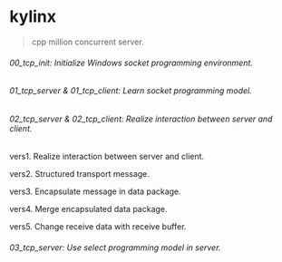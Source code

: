 # kylinx
> cpp million concurrent server.

###### 00_tcp_init: Initialize Windows socket programming environment.

###### 01_tcp_server & 01_tcp_client: Learn socket programming model.

###### 02_tcp_server & 02_tcp_client:  Realize interaction between server and client.

vers1. Realize interaction between server and client.

vers2. Structured transport message.

vers3. Encapsulate message in data package.

vers4. Merge encapsulated data package.

vers5. Change receive data with receive buffer.

###### 03_tcp_server: Use select programming model in server.